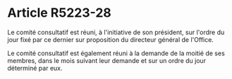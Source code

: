 # Article R5223-28

Le comité consultatif est réuni, à l'initiative de son président, sur l'ordre du jour fixé par ce dernier sur proposition du directeur général de l'Office. 

Le comité consultatif est également réuni à la demande de la moitié de ses membres, dans le mois suivant leur demande et sur un ordre du jour déterminé par eux.